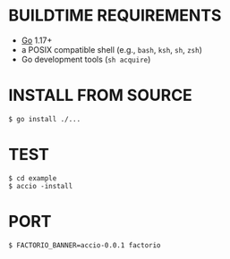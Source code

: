 # BUILDTIME REQUIREMENTS

* [Go](https://golang.org/) 1.17+
* a POSIX compatible shell (e.g., `bash`, `ksh`, `sh`, `zsh`)
* Go development tools (`sh acquire`)

# INSTALL FROM SOURCE

```console
$ go install ./...
```

# TEST

```console
$ cd example
$ accio -install
```

# PORT

```console
$ FACTORIO_BANNER=accio-0.0.1 factorio
```
